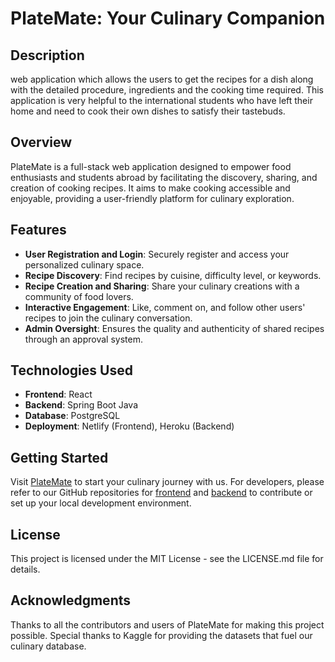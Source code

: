 # PlateMate: Your Culinary Companion

## Description
web application which allows the users to get the recipes for a dish along with the detailed procedure, ingredients and the cooking time required. This application is very helpful to the international students who have left their home and need to cook their own dishes to satisfy their tastebuds.

## Overview
PlateMate is a full-stack web application designed to empower food enthusiasts and students abroad by facilitating the discovery, sharing, and creation of cooking recipes. It aims to make cooking accessible and enjoyable, providing a user-friendly platform for culinary exploration.

## Features
- **User Registration and Login**: Securely register and access your personalized culinary space.
- **Recipe Discovery**: Find recipes by cuisine, difficulty level, or keywords.
- **Recipe Creation and Sharing**: Share your culinary creations with a community of food lovers.
- **Interactive Engagement**: Like, comment on, and follow other users' recipes to join the culinary conversation.
- **Admin Oversight**: Ensures the quality and authenticity of shared recipes through an approval system.

## Technologies Used
- **Frontend**: React
- **Backend**: Spring Boot Java
- **Database**: PostgreSQL
- **Deployment**: Netlify (Frontend), Heroku (Backend)

## Getting Started
Visit [PlateMate](https://platematedsa.netlify.app/) to start your culinary journey with us. For developers, please refer to our GitHub repositories for [frontend](https://github.com/Adarsha-1/PlateMate-Cooking-Recipe/Frontend) and [backend](https://github.com/Adarsha-1/PlateMate-Cooking-Recipe/Backend) to contribute or set up your local development environment.

## License
This project is licensed under the MIT License - see the LICENSE.md file for details.

## Acknowledgments
Thanks to all the contributors and users of PlateMate for making this project possible. Special thanks to Kaggle for providing the datasets that fuel our culinary database.

